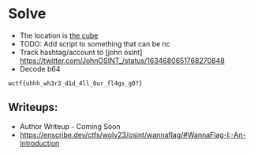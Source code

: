 # Solve

- The location is [the cube](https://www.google.com/maps/place/The+Cube/@42.2758948,-83.7433976,17z/data=!4m6!3m5!1s0x883cae3897494825:0xb2adec7980125508!8m2!3d42.2758948!4d-83.7418941!16s%2Fg%2F1yg6ngznr)
- TODO: Add script to something that can be nc
- Track hashtag/account to [john osint] https://twitter.com/JohnOSINT_/status/1634680651768270848
- Decode b64

`wctf{uhhh_wh3r3_d1d_4ll_0ur_fl4gs_g0?}`

## Writeups:
- Author Writeup - Coming Soon
- https://enscribe.dev/ctfs/wolv23/osint/wannaflag/#WannaFlag-I:-An-Introduction